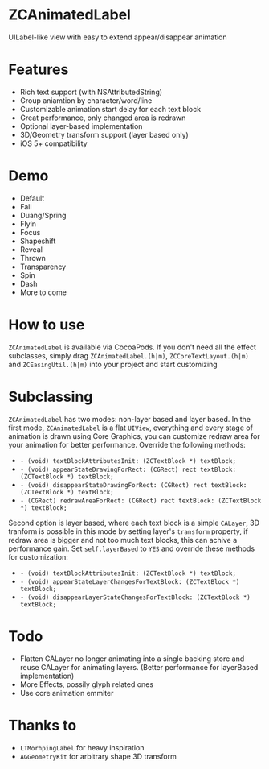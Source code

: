 # ZCAnimatedLabel
UILabel-like view with easy to extend appear/disappear animation

# Features
* Rich text support (with NSAttributedString)
* Group aniamtion by character/word/line
* Customizable animation start delay for each text block
* Great performance, only changed area is redrawn
* Optional layer-based implementation
* 3D/Geometry transform support (layer based only)
* iOS 5+ compatibility

# Demo

* Default
* Fall
* Duang/Spring
* Flyin
* Focus
* Shapeshift
* Reveal
* Thrown
* Transparency
* Spin
* Dash
* More to come


# How to use
`ZCAnimatedLabel` is available via CocoaPods. If you don't need all the effect subclasses, simply drag `ZCAnimatedLabel.(h|m)`, `ZCCoreTextLayout.(h|m)` and `ZCEasingUtil.(h|m)` into your project and start customizing


# Subclassing
`ZCAnimatedLabel` has two modes: non-layer based and layer based. In the first mode, `ZCAnimatedLabel` is a flat `UIView`, everything and every stage of animation is drawn using Core Graphics, you can customize redraw area for your animation for better performance. Override the following methods:

* `- (void) textBlockAttributesInit: (ZCTextBlock *) textBlock;`
* `- (void) appearStateDrawingForRect: (CGRect) rect textBlock: (ZCTextBlock *) textBlock;`
* `- (void) disappearStateDrawingForRect: (CGRect) rect textBlock: (ZCTextBlock *) textBlock;`
* `- (CGRect) redrawAreaForRect: (CGRect) rect textBlock: (ZCTextBlock *) textBlock;`

Second option is layer based, where each text block is a simple `CALayer`, 3D tranform is possible in this mode by setting layer's `transform` property, if redraw area is bigger and not too much text blocks, this can achive a performance gain. Set `self.layerBased` to `YES` and override these methods for customization:

* `- (void) textBlockAttributesInit: (ZCTextBlock *) textBlock;`
* `- (void) appearStateLayerChangesForTextBlock: (ZCTextBlock *) textBlock;`
* `- (void) disappearLayerStateChangesForTextBlock: (ZCTextBlock *) textBlock;`


# Todo
* Flatten CALayer no longer animating into a single backing store and reuse CALayer for animating layers. (Better performance for layerBased implementation)
* More Effects, possily glyph related ones
* Use core animation emmiter



# Thanks to

* `LTMorhpingLabel` for heavy inspiration
* `AGGeometryKit` for arbitrary shape 3D transform


